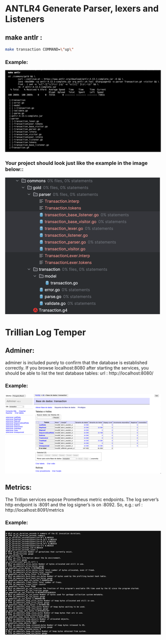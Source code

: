 # ANTLR4 Generate Parser, lexers and Listeners

## make antlr :
```bash
make transaction COMMAND=\"up\"
```
### Example:
![img.png](images/antlr4.png)

### Your project should look just like the example in the image below::
![img.png](images/gold.png)


# Trillian Log Temper

## Adminer:

adminer is included purely to confirm that the database is established correctly. If you browse localhost:8080 after starting the services, you should be able to list the test database tables:
url : http://localhost:8080/

### Example:
![img.png](images/adminer.png)


## Metrics:

The Trillian services expose Prometheus metric endpoints. The log server’s http endpoint is :8091 and the log signer’s is on :8092. So, e.g.:
url : http://localhost:8091/metrics

### Example:
![img.png](images/metrics.png)